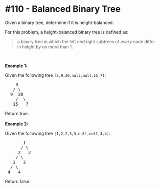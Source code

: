 # \#110 - Balanced Binary Tree
<p>Given a binary tree, determine if it is height-balanced.</p>

<p>For this problem, a height-balanced binary tree is defined as:</p>

<blockquote>
<p>a binary tree in which the left and right subtrees of <em>every</em> node differ in height by no more than 1.</p>
</blockquote>

<p>&nbsp;</p>

<p><strong>Example 1:</strong></p>

<p>Given the following tree <code>[3,9,20,null,null,15,7]</code>:</p>

<pre>
    3
   / \
  9  20
    /  \
   15   7</pre>

<p>Return true.<br />
<br />
<strong>Example 2:</strong></p>

<p>Given the following tree <code>[1,2,2,3,3,null,null,4,4]</code>:</p>

<pre>
       1
      / \
     2   2
    / \
   3   3
  / \
 4   4
</pre>

<p>Return false.</p>
